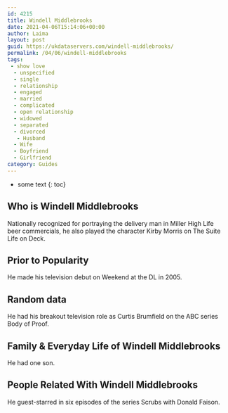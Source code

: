 ```yaml
---
id: 4215
title: Windell Middlebrooks
date: 2021-04-06T15:14:06+00:00
author: Laima
layout: post
guid: https://ukdataservers.com/windell-middlebrooks/
permalink: /04/06/windell-middlebrooks
tags:
 - show love
  - unspecified
  - single
  - relationship
  - engaged
  - married
  - complicated
  - open relationship
  - widowed
  - separated
  - divorced
   - Husband
  - Wife
  - Boyfriend
  - Girlfriend
category: Guides
---
```


* some text
{: toc}


## Who is Windell Middlebrooks
                  
                  
                  
Nationally recognized for portraying the delivery man in Miller High Life beer commercials, he also played the character Kirby Morris on The Suite Life on Deck.
                  
              
            
              
            
                
                
                
## Prior to Popularity
                  
                  
                  
He made his television debut on Weekend at the DL in 2005.
                  
              
            
              
            
                
                
                
## Random data
                  
                  
                  
He had his breakout television role as Curtis Brumfield on the ABC series Body of Proof.
                  
              
            
              
            
                
                
                
## Family & Everyday Life of Windell Middlebrooks
                  
                  
                  
He had one son.
                  
              
            
              
            
                
                
                
## People Related With Windell Middlebrooks
                  
                  
                  
He guest-starred in six episodes of the series Scrubs with Donald Faison.
                  
              
            
              
            
                
              
            
              
              
            
            
              
            
          
          
          